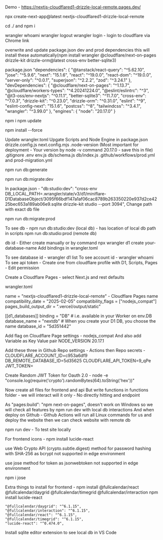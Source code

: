 Demo - https://nextjs-cloudflared1-drizzle-local-remote.pages.dev/


npx create-next-app@latest nextjs-cloudflared1-drizzle-local-remote

cd ./ and npm i

wrangler whoami
wrangler logout
wrangler login - login to cloudflare via Chrome link

overwrite and update package.json dev and prod dependencies this will install these automatically(npm install wrangler @cloudflare/next-on-pages drizzle-kit drizzle-orm@latest cross-env better-sqlite3)

package.json
"dependencies": {
    "@tanstack/react-query": "^5.62.10",
    "jose": "^5.9.6",
    "next": "15.1.6",
    "react": "^19.0.0",
    "react-dom": "^19.0.0",
    "server-only": "^0.0.1",
    "superjson": "^2.2.2",
    "zod": "^3.24.1"
  },
  "devDependencies": {
    "@cloudflare/next-on-pages": "^1.13.7",
    "@cloudflare/workers-types": "^4.20241224.0",
    "@eslint/eslintrc": "^3",
    "@t3-oss/env-nextjs": "^0.11.1",
    "better-sqlite3": "^11.7.0",
    "cross-env": "^7.0.3",
    "drizzle-kit": "^0.23.0",
    "drizzle-orm": "^0.31.0",
    "eslint": "^9",
    "eslint-config-next": "15.1.6",
    "postcss": "^8",
    "tailwindcss": "^3.4.1",
    "wrangler": "^3.99.0"
  },
  "engines": {
    "node": "20.17.0"
  }

npm i
npm update

npm install --force

Update wrangler.toml
Upgate Scripts and Node Engine in package.json
drizzle.config.js
next.config.mjs
.node-version (Most important for deployment - Your version by node -v command 20.17.0 - save this in file)
.gitignore
.env
env.js
db/schema.js
db/index.js
.github/workflows/prod.yml and prod-migration.yml

npm run db:generate

npm run db:migrate:dev

In package.json - "db:studio:dev": "cross-env DB_LOCAL_PATH=.wrangler/state/v3/d1/miniflare-D1DatabaseObject/3095f66bdf147a1af06cac8789b263350220e937d2ce4225bec653a189ab06e9.sqlite drizzle-kit studio --port 3094",
Change path with exact db file

npm run db:migrate:prod

To see db -
npm run db:studio:dev  (local db) - has location of local db path in scripts
npm run db:studio:prod  (remote db)

db id -
Either create manually or by command npx wrangler d1 create your-database-name
Add bindings in wrangler.toml

To see database id - wrangler d1 list
To see account id - wrangler whoami
To see api token - Create one from cloudflare profile with D1, Scripts, Pages - Edit permission

Create a Cloudflare Pages - select Next.js and rest defaults

wrangler.toml

name = "nextjs-cloudflared1-drizzle-local-remote"  - Cloudflare Pages name
compatibility_date = "2025-02-05"
compatibility_flags = ["nodejs_compat"]
pages_build_output_dir = ".vercel/output/static"

[[d1_databases]]
binding = "DB" # i.e. available in your Worker on env.DB
database_name = "nextdb" # When you create your D1 DB, you choose the name
database_id = "5d351442"

Add flag on Cloudflare Page settings - nodejs_compat
And also add Variable as Key Value pair NODE_VERSION 20.17.1

Add these three in Github Repo settings - Actions then Repo secrets - 
CLOUDFLARE_ACCOUNT_ID=c953a6df9
DB_REMOTE_DATABASE_ID=5d35625
CLOUDFLARE_API_TOKEN=9_qPe
JWT_TOKEN=

Create Random JWT Token for Oauth 2.0 - node -e "console.log(require('crypto').randomBytes(64).toString('hex'))"

Now create all files for frontend and api
But write functions in functions folder - we will interact will it only - No directly hitting and endpoint

As "pages:build": "npm next-on-pages", doesn't work on Windows so we will check all features by
npm run dev with local db interactions
And when deploy on Github - Github Actions will run all Linux commands for us and deploy the website then we can check website with remote db

npm run dev - To test site locally


For frontend icons - npm install lucide-react

use Web Crypto API (crypto.subtle.digest) method for password hashing with SHA-256 as bcrypt not supported in edge environment

use jose method for token as jsonwebtoken not supported in edge environment

npm i jose

Extra things to install for frontend -
npm install @fullcalendar/react @fullcalendar/daygrid @fullcalendar/timegrid @fullcalendar/interaction
npm install lucide-react

    "@fullcalendar/daygrid": "^6.1.15",
    "@fullcalendar/interaction": "^6.1.15",
    "@fullcalendar/react": "^6.1.15",
    "@fullcalendar/timegrid": "^6.1.15",
    "lucide-react": "^0.474.0",
	
Install sqlite editor extension to see local db in VS Code
